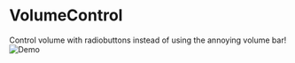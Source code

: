 # VolumeControl
Control volume with radiobuttons instead of using the annoying volume bar!
![Demo](https://wx4.sinaimg.cn/mw690/69590277gy1fsqyab6ckug20d10a0wi3.gif)
